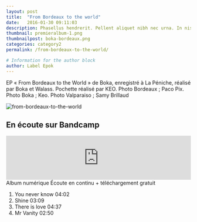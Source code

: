 ```yaml
---
layout: post
title:  "From Bordeaux to the world"
date:   2016-01-30 09:11:03
description: Phasellus hendrerit. Pellent aliquet nibh nec urna. In nis aliquet vel, dapibus id,mattis.
thumbnail: premieralbum-1.png
thumbnailpost: boka-bordeaux.png
categories: category2
permalink: /from-bordeaux-to-the-world/

# Information for the author block
author: Label Epok
---
```


EP « From Bordeaux to the World » de Boka, enregistré à La Péniche, réalisé par Boka et Walass. Pochette réalisé par KEO. Photo Bordeaux ; Paco Pix. Photo Boka ; Keo. Photo Valparaiso ; Samy Brillaud

![from-bordeaux-to-the-world]({{site.url}}/{{site.baseurl}}/assets/img/from-bordeaux-to-the-world.png)

## En écoute sur Bandcamp
<iframe style="border: 0; width: 100%; height: 120px;" src="https://bandcamp.com/EmbeddedPlayer/album=3999920730/size=large/bgcol=ffffff/linkcol=e99708/tracklist=false/artwork=small/transparent=true/" seamless><a href="http://labelepok.bandcamp.com/album/from-bordeaux-to-the-world">From Bordeaux to the world by Boka</a></iframe>
Album numérique Écoute en continu + téléchargement gratuit

1. You never know 04:02
2. Shine 03:09
3. There is love 04:37
4. Mr Vanity 02:50
